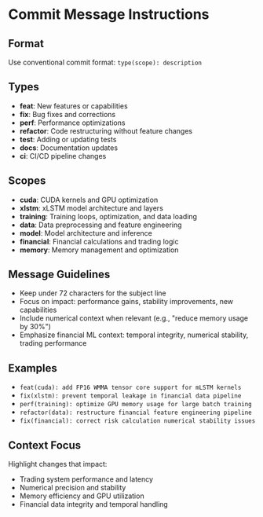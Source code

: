 # Commit Message Instructions

## Format
Use conventional commit format: `type(scope): description`

## Types
- **feat**: New features or capabilities
- **fix**: Bug fixes and corrections  
- **perf**: Performance optimizations
- **refactor**: Code restructuring without feature changes
- **test**: Adding or updating tests
- **docs**: Documentation updates
- **ci**: CI/CD pipeline changes

## Scopes
- **cuda**: CUDA kernels and GPU optimization
- **xlstm**: xLSTM model architecture and layers
- **training**: Training loops, optimization, and data loading
- **data**: Data preprocessing and feature engineering
- **model**: Model architecture and inference
- **financial**: Financial calculations and trading logic
- **memory**: Memory management and optimization

## Message Guidelines
- Keep under 72 characters for the subject line
- Focus on impact: performance gains, stability improvements, new capabilities
- Include numerical context when relevant (e.g., "reduce memory usage by 30%")
- Emphasize financial ML context: temporal integrity, numerical stability, trading performance

## Examples
- `feat(cuda): add FP16 WMMA tensor core support for mLSTM kernels`
- `fix(xlstm): prevent temporal leakage in financial data pipeline`
- `perf(training): optimize GPU memory usage for large batch training`
- `refactor(data): restructure financial feature engineering pipeline`
- `fix(financial): correct risk calculation numerical stability issues`

## Context Focus
Highlight changes that impact:
- Trading system performance and latency
- Numerical precision and stability
- Memory efficiency and GPU utilization
- Financial data integrity and temporal handling